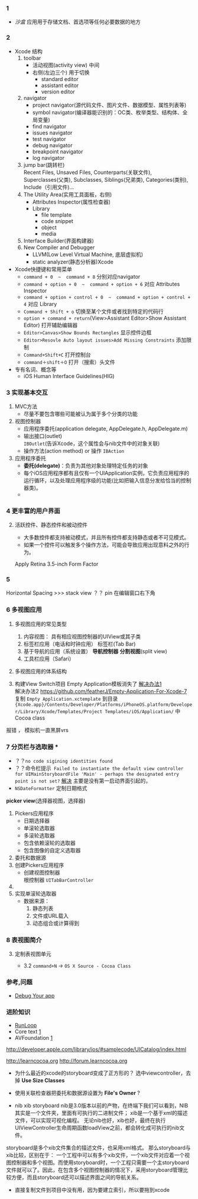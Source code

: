 

### 1
- *沙盒*  应用用于存储文档、首选项等任何必要数据的地方

### 2
- Xcode 结构
    1. toolbar
        * 活动视图(activity view)   中间
        * 右侧(左边三个)  用于切换
            + standard editor
            + assistant editor
            + version editor
    2. navigator
        * project navigator(源代码文件、图片文件、数据模型、属性列表等)
        * symbol navigator(编译器能识别的：OC类、枚举类型、结构体、全局变量)
        * find navigator
        * issues navigator
        * test navigator
        * debug navigator
        * breakpoint navigator
        * log navigator
    3. jump bar(跳转栏)  
        Recent Files, Unsaved Files, Counterparts(关联文件), Superclasses(父类), Subclasses, Siblings(兄弟类), Categories(类别), Include（引用文件)...
    4. The Utility Area(实用工具面板，右侧)
        * Attributes Inspector(属性检查器)
        * Library
            + file template
            + code snippet
            + object
            + media
    5. Interface Builder(界面构建器)
    6. New Compiler and Debugger
        - LLVM(Low Level Virtual Machine, 底层虚拟机)
        - static analyzer(静态分析器)Xcode
- Xcode快捷键和常用菜单
    + `command + 0  ~  command + 8` 分别对应navigator
    + `command + option + 0  ~  command + option + 6` 对应 Attributes Inspector
    + `command + option + control + 0  ~  command + option + control + 4`  对应 Library
    + `Command + Shift + o`  切换至某个文件或者找到特定的代码行
    + `option + command + return`(View>Assistant Editor>Show Assistant Editor) 打开辅助编辑器
    + `Editor>Canvas>Show Bounds Rectangles`   显示控件边框
    + `Editor>Resovle Auto layout issues>Add Missing Constraints`  添加限制
    + `Command+Shift+C` 打开控制台
    + `command＋shift＋O` 打开（搜索）头文件
- 专有名词、概念等
    - iOS Human Interface Guidelines(HIG)


### 3 实现基本交互

1. MVC方法
    - 尽量不要包含哪些可能被认为属于多个分类的功能
3. 视图控制器
    - 应用程序委托(application delegate, AppDelegate.h, AppDelegate.m)
    - 输出接口(outlet)  
        `IBOutlet`(告诉Xcode，这个属性会与nib文件中的对象关联)
    - 操作方法(action method) or 操作  `IBAction`
4. 应用程序委托
    - **委托(delegate)**：负责为其他对象处理特定任务的对象
    - 每个iOS应用程序都有且仅有一个UIApplication实例，它负责应用程序的运行循环，以及处理应用程序级的功能(比如把输入信息分发给恰当的控制器类)。
    - 
### 4 更丰富的用户界面
2. 活跃控件、静态控件和被动控件
    - 大多数控件都支持被动模式，并且所有控件都支持静态或者不可见模式。
    - 如果一个控件可以触发多个操作方法，可能会导致应用出现意料之外的行为。

    Apply Retina 3.5-inch Form Factor


### 5
Horizontal Spacing  >>>   stack view  ？？
pin  在编辑窗口右下角



### 6 多视图应用
1. 多视图应用的常见类型
    1. 内容视图： 具有相应视图控制器的UIView或其子类
    2. 标签栏应用（电话和时钟应用）    标签栏(Tab Bar)
    3. 基于导航的应用（系统设置） **导航控制器**  **分割视图**(split view)
    4. 工具栏应用（Safari）
2. 多视图应用的体系结构

3. 构建View Switch项目
Empty Application模板消失了  [解决办法1](http://jingyan.baidu.com/article/2a138328bd73f2074b134f6d.html)  
解决办法2
https://github.com/featherJ/Empty-Application-For-Xcode-7
复制 `Empty Application.xctemplate` 到目录`{Xcode.app}/Contents/Developer/Platforms/iPhoneOS.platform/Developer/Library/Xcode/Templates/Project Templates/iOS/Application/` 中
Cocoa class 

报错 ， 模拟机一直黑屏vrs

### 7 分页栏与选取器 *
- ？？`no code sigining identities found`
- ？？命令栏提示` Failed to instantiate the default view controller for UIMainStoryboardFile 'Main' - perhaps the designated entry point is not set?` [解决](http://blog.csdn.net/jiajiayouba/article/details/41678101)  主要是没有第一启动界面引起的，
- `NSDateFormatter` 定制日期格式

 **picker view**(选择器视图，选择器)  
 1. Pickers应用程序
    - 日期选择器
    - 单滚轮选取器
    - 多滚轮选取器
    - 包含依赖滚轮的选取器
    - 包含图像的自定义选取器
 2. 委托和数据源
 3. 创建Pickers应用程序
    - 创建视图控制器  
     根控制器  `UITabBarController`
 4. 
5. 实现单滚轮选取器 
    - 数据来源：
        1. 静态列表
        2. 文件或URL载入
        3. 动态组合或计算得到


### 8 表视图简介

3. 定制表视图单元


    - 3.2  `command+N` -> `OS X Source - Cocoa Class`



### 参考,问题
- [Debug Your app](http://www.cocoachina.com/ios/20141128/10358.html)

### 进阶知识
- [RunLoop](http://www.cocoachina.com/ios/20150601/11970.html)
- Core text [1](http://www.cocoachina.com/industry/20140521/8504.html)
- AVFoundation [1](http://www.cocoachina.com/ios/20150528/11966.html)

http://developer.apple.com/library/ios/#samplecode/UICatalog/index.html

http://learncocoa.org
http://forum.learncocoa.org 

- 为什么最近的xcode的storyboard变成了正方形的？
  选中viewcontroller，去掉 **Use Size Classes**

- 使用关联检查器把委托和数据源设置为 **File's Owner** ?
- nib xib storyboard
    nib是3.0版本以前的产物，在终端下我们可以看到，NIB其实是一个文件夹，里面有可执行的二进制文件；
xib是一个基于xml的描述文件，可以实现可视化编程。
无论nib也好，xib也好，最终在执行UIViewController生命周期函数loadView之前，都会转化成可执行的nib文件。

storyboard是多个xib文件集合的描述文件，也采用xml格式。
那么storyboard与xib比较，区别在于：
一个工程中可以有多个xib文件，一个xib文件对应着一个视图控制器和多个视图。而使用storyboard时，一个工程只需要一个主storyboard文件就可以了。因此，在包含多个视图控制器的情况下，采用storyboard管理比较方便，而且storyboard还可以描述界面之间的导航关系。

- 直接复制文件到项目中没有用，因为要建立索引，所以要拖到xcode



